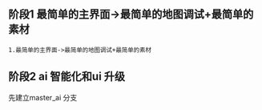 ## 阶段1 最简单的主界面->最简单的地图调试+最简单的素材
    1.最简单的主界面->最简单的地图调试+最简单的素材

## 阶段2 ai 智能化和ui 升级
   先建立master_ai 分支
   
    
